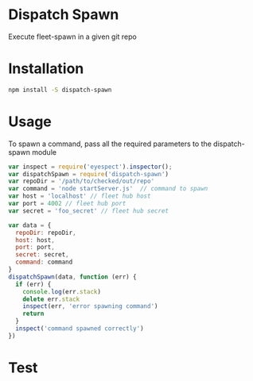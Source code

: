 # Dispatch Spawn
Execute fleet-spawn in a given git repo

# Installation

```bash
npm install -S dispatch-spawn
```

# Usage

To spawn a command, pass all the required parameters to the dispatch-spawn module

```javascript
var inspect = require('eyespect').inspector();
var dispatchSpawn = require('dispatch-spawn')
var repoDir = '/path/to/checked/out/repo'
var command = 'node startServer.js'  // command to spawn
var host = 'localhost' // fleet hub host
var port = 4002 // fleet hub port
var secret = 'foo_secret' // fleet hub secret

var data = {
  repoDir: repoDir,
  host: host,
  port: port,
  secret: secret,
  command: command
}
dispatchSpawn(data, function (err) {
  if (err) {
    console.log(err.stack)
    delete err.stack
    inspect(err, 'error spawning command')
    return
  }
  inspect('command spawned correctly')
})
```

# Test
